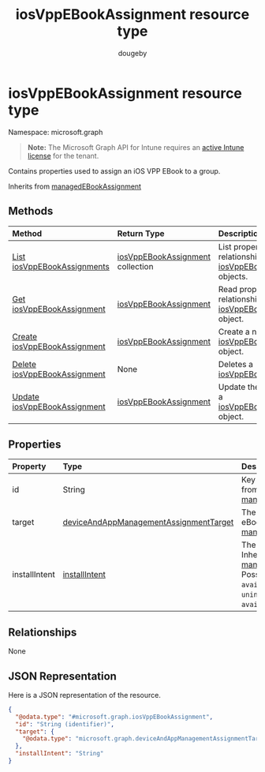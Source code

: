 ﻿---
title: "iosVppEBookAssignment resource type"
description: "Contains properties used to assign an iOS VPP EBook to a group."
author: "dougeby"
localization_priority: Normal
ms.prod: "intune"
doc_type: resourcePageType
---

# iosVppEBookAssignment resource type

Namespace: microsoft.graph

> **Note:** The Microsoft Graph API for Intune requires an [active Intune license](https://go.microsoft.com/fwlink/?linkid=839381) for the tenant.

Contains properties used to assign an iOS VPP EBook to a group.

Inherits from [managedEBookAssignment](../resources/intune-books-managedebookassignment.md)

## Methods

| Method                                                                              | Return Type                                                                            | Description                                                                                                                   |
| :---------------------------------------------------------------------------------- | :------------------------------------------------------------------------------------- | :---------------------------------------------------------------------------------------------------------------------------- |
| [List iosVppEBookAssignments](../api/intune-books-iosvppebookassignment-list.md)    | [iosVppEBookAssignment](../resources/intune-books-iosvppebookassignment.md) collection | List properties and relationships of the [iosVppEBookAssignment](../resources/intune-books-iosvppebookassignment.md) objects. |
| [Get iosVppEBookAssignment](../api/intune-books-iosvppebookassignment-get.md)       | [iosVppEBookAssignment](../resources/intune-books-iosvppebookassignment.md)            | Read properties and relationships of the [iosVppEBookAssignment](../resources/intune-books-iosvppebookassignment.md) object.  |
| [Create iosVppEBookAssignment](../api/intune-books-iosvppebookassignment-create.md) | [iosVppEBookAssignment](../resources/intune-books-iosvppebookassignment.md)            | Create a new [iosVppEBookAssignment](../resources/intune-books-iosvppebookassignment.md) object.                              |
| [Delete iosVppEBookAssignment](../api/intune-books-iosvppebookassignment-delete.md) | None                                                                                   | Deletes a [iosVppEBookAssignment](../resources/intune-books-iosvppebookassignment.md).                                        |
| [Update iosVppEBookAssignment](../api/intune-books-iosvppebookassignment-update.md) | [iosVppEBookAssignment](../resources/intune-books-iosvppebookassignment.md)            | Update the properties of a [iosVppEBookAssignment](../resources/intune-books-iosvppebookassignment.md) object.                |

## Properties

| Property      | Type                                                                                                           | Description                                                                                                                                                                                                          |
| :------------ | :------------------------------------------------------------------------------------------------------------- | :------------------------------------------------------------------------------------------------------------------------------------------------------------------------------------------------------------------- |
| id            | String                                                                                                         | Key of the entity. Inherited from [managedEBookAssignment](../resources/intune-books-managedebookassignment.md)                                                                                                      |
| target        | [deviceAndAppManagementAssignmentTarget](../resources/intune-shared-deviceandappmanagementassignmenttarget.md) | The assignment target for eBook. Inherited from [managedEBookAssignment](../resources/intune-books-managedebookassignment.md)                                                                                        |
| installIntent | [installIntent](../resources/intune-shared-installintent.md)                                                   | The install intent for eBook. Inherited from [managedEBookAssignment](../resources/intune-books-managedebookassignment.md). Possible values are: `available`, `required`, `uninstall`, `availableWithoutEnrollment`. |

## Relationships

None

## JSON Representation

Here is a JSON representation of the resource.

<!-- {
  "blockType": "resource",
  "keyProperty": "id",
  "@odata.type": "microsoft.graph.iosVppEBookAssignment"
}
-->

```json
{
  "@odata.type": "#microsoft.graph.iosVppEBookAssignment",
  "id": "String (identifier)",
  "target": {
    "@odata.type": "microsoft.graph.deviceAndAppManagementAssignmentTarget"
  },
  "installIntent": "String"
}
```
